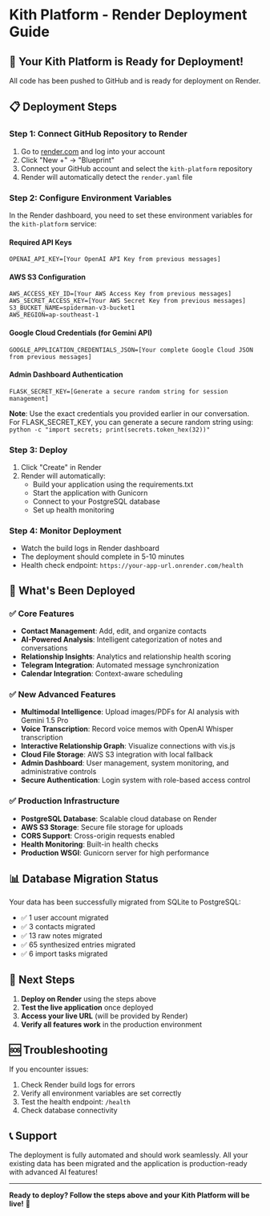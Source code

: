 # Kith Platform - Render Deployment Guide

## 🚀 Your Kith Platform is Ready for Deployment!

All code has been pushed to GitHub and is ready for deployment on Render.

## 📋 Deployment Steps

### Step 1: Connect GitHub Repository to Render

1. Go to [render.com](https://render.com) and log into your account
2. Click "New +" → "Blueprint"
3. Connect your GitHub account and select the `kith-platform` repository
4. Render will automatically detect the `render.yaml` file

### Step 2: Configure Environment Variables

In the Render dashboard, you need to set these environment variables for the `kith-platform` service:

#### Required API Keys
```
OPENAI_API_KEY=[Your OpenAI API Key from previous messages]
```

#### AWS S3 Configuration
```
AWS_ACCESS_KEY_ID=[Your AWS Access Key from previous messages]
AWS_SECRET_ACCESS_KEY=[Your AWS Secret Key from previous messages]
S3_BUCKET_NAME=spiderman-v3-bucket1
AWS_REGION=ap-southeast-1
```

#### Google Cloud Credentials (for Gemini API)
```
GOOGLE_APPLICATION_CREDENTIALS_JSON=[Your complete Google Cloud JSON from previous messages]
```

#### Admin Dashboard Authentication
```
FLASK_SECRET_KEY=[Generate a secure random string for session management]
```

**Note**: Use the exact credentials you provided earlier in our conversation. For FLASK_SECRET_KEY, you can generate a secure random string using: `python -c "import secrets; print(secrets.token_hex(32))"`

### Step 3: Deploy

1. Click "Create" in Render
2. Render will automatically:
   - Build your application using the requirements.txt
   - Start the application with Gunicorn
   - Connect to your PostgreSQL database
   - Set up health monitoring

### Step 4: Monitor Deployment

- Watch the build logs in Render dashboard
- The deployment should complete in 5-10 minutes
- Health check endpoint: `https://your-app-url.onrender.com/health`

## 🎯 What's Been Deployed

### ✅ Core Features
- **Contact Management**: Add, edit, and organize contacts
- **AI-Powered Analysis**: Intelligent categorization of notes and conversations
- **Relationship Insights**: Analytics and relationship health scoring
- **Telegram Integration**: Automated message synchronization
- **Calendar Integration**: Context-aware scheduling

### ✅ New Advanced Features
- **Multimodal Intelligence**: Upload images/PDFs for AI analysis with Gemini 1.5 Pro
- **Voice Transcription**: Record voice memos with OpenAI Whisper transcription
- **Interactive Relationship Graph**: Visualize connections with vis.js
- **Cloud File Storage**: AWS S3 integration with local fallback
- **Admin Dashboard**: User management, system monitoring, and administrative controls
- **Secure Authentication**: Login system with role-based access control

### ✅ Production Infrastructure
- **PostgreSQL Database**: Scalable cloud database on Render
- **AWS S3 Storage**: Secure file storage for uploads
- **CORS Support**: Cross-origin requests enabled
- **Health Monitoring**: Built-in health checks
- **Production WSGI**: Gunicorn server for high performance

## 📊 Database Migration Status

Your data has been successfully migrated from SQLite to PostgreSQL:
- ✅ 1 user account migrated
- ✅ 3 contacts migrated
- ✅ 13 raw notes migrated
- ✅ 65 synthesized entries migrated
- ✅ 6 import tasks migrated

## 🔗 Next Steps

1. **Deploy on Render** using the steps above
2. **Test the live application** once deployed
3. **Access your live URL** (will be provided by Render)
4. **Verify all features work** in the production environment

## 🆘 Troubleshooting

If you encounter issues:
1. Check Render build logs for errors
2. Verify all environment variables are set correctly
3. Test the health endpoint: `/health`
4. Check database connectivity

## 📞 Support

The deployment is fully automated and should work seamlessly. All your existing data has been migrated and the application is production-ready with advanced AI features!

---

**Ready to deploy? Follow the steps above and your Kith Platform will be live!** 🚀

